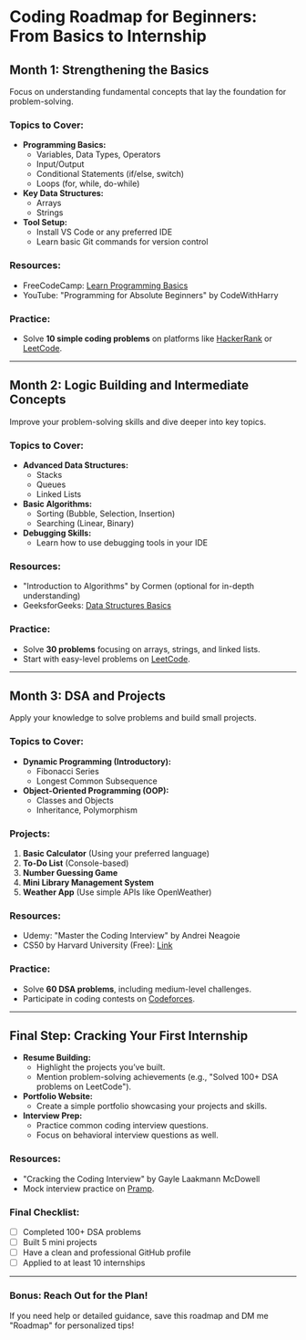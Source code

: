 # Coding Roadmap for Beginners: From Basics to Internship

## Month 1: **Strengthening the Basics**
Focus on understanding fundamental concepts that lay the foundation for problem-solving.

### Topics to Cover:
- **Programming Basics:**
  - Variables, Data Types, Operators
  - Input/Output
  - Conditional Statements (if/else, switch)
  - Loops (for, while, do-while)
- **Key Data Structures:**
  - Arrays
  - Strings
- **Tool Setup:**
  - Install VS Code or any preferred IDE
  - Learn basic Git commands for version control

### Resources:
- FreeCodeCamp: [Learn Programming Basics](https://www.freecodecamp.org/)
- YouTube: "Programming for Absolute Beginners" by CodeWithHarry

### Practice:
- Solve **10 simple coding problems** on platforms like [HackerRank](https://www.hackerrank.com/) or [LeetCode](https://leetcode.com/).

---

## Month 2: **Logic Building and Intermediate Concepts**
Improve your problem-solving skills and dive deeper into key topics.

### Topics to Cover:
- **Advanced Data Structures:**
  - Stacks
  - Queues
  - Linked Lists
- **Basic Algorithms:**
  - Sorting (Bubble, Selection, Insertion)
  - Searching (Linear, Binary)
- **Debugging Skills:**
  - Learn how to use debugging tools in your IDE

### Resources:
- "Introduction to Algorithms" by Cormen (optional for in-depth understanding)
- GeeksforGeeks: [Data Structures Basics](https://www.geeksforgeeks.org/)

### Practice:
- Solve **30 problems** focusing on arrays, strings, and linked lists.
- Start with easy-level problems on [LeetCode](https://leetcode.com/).

---

## Month 3: **DSA and Projects**
Apply your knowledge to solve problems and build small projects.

### Topics to Cover:
- **Dynamic Programming (Introductory):**
  - Fibonacci Series
  - Longest Common Subsequence
- **Object-Oriented Programming (OOP):**
  - Classes and Objects
  - Inheritance, Polymorphism

### Projects:
1. **Basic Calculator** (Using your preferred language)
2. **To-Do List** (Console-based)
3. **Number Guessing Game**
4. **Mini Library Management System**
5. **Weather App** (Use simple APIs like OpenWeather)

### Resources:
- Udemy: "Master the Coding Interview" by Andrei Neagoie
- CS50 by Harvard University (Free): [Link](https://cs50.harvard.edu/)

### Practice:
- Solve **60 DSA problems**, including medium-level challenges.
- Participate in coding contests on [Codeforces](https://codeforces.com/).

---

## Final Step: **Cracking Your First Internship**
- **Resume Building:**
  - Highlight the projects you’ve built.
  - Mention problem-solving achievements (e.g., "Solved 100+ DSA problems on LeetCode").
- **Portfolio Website:**
  - Create a simple portfolio showcasing your projects and skills.
- **Interview Prep:**
  - Practice common coding interview questions.
  - Focus on behavioral interview questions as well.

### Resources:
- "Cracking the Coding Interview" by Gayle Laakmann McDowell
- Mock interview practice on [Pramp](https://www.pramp.com/).

### Final Checklist:
- [ ] Completed 100+ DSA problems
- [ ] Built 5 mini projects
- [ ] Have a clean and professional GitHub profile
- [ ] Applied to at least 10 internships

---

### Bonus: Reach Out for the Plan!
If you need help or detailed guidance, save this roadmap and DM me "Roadmap" for personalized tips!
